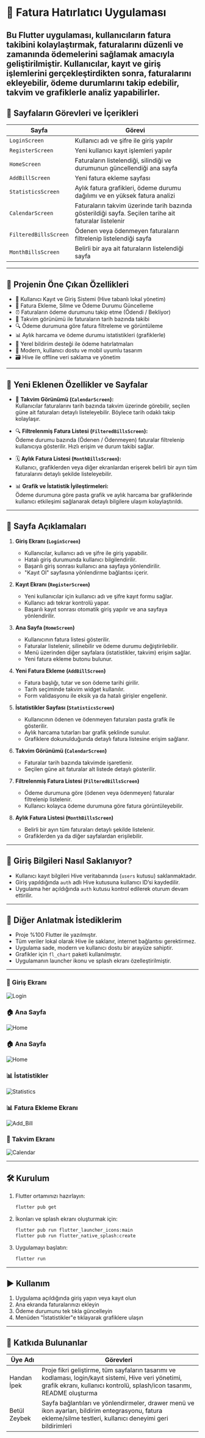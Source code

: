 # 📱 Fatura Hatırlatıcı Uygulaması

Bu Flutter uygulaması, kullanıcıların fatura takibini kolaylaştırmak, faturalarını düzenli ve zamanında ödemelerini sağlamak amacıyla geliştirilmiştir. Kullanıcılar, kayıt ve giriş işlemlerini gerçekleştirdikten sonra, faturalarını ekleyebilir, ödeme durumlarını takip edebilir, takvim ve grafiklerle analiz yapabilirler.
---
## 🧭 Sayfaların Görevleri ve İçerikleri

| Sayfa                  | Görevi                                                                                              |
|------------------------|---------------------------------------------------------------------------------------------------|
| `LoginScreen`          | Kullanıcı adı ve şifre ile giriş yapılır                                                          |
| `RegisterScreen`       | Yeni kullanıcı kayıt işlemleri yapılır                                                            |
| `HomeScreen`           | Faturaların listelendiği, silindiği ve durumunun güncellendiği ana sayfa                           |
| `AddBillScreen`        | Yeni fatura ekleme sayfası                                                                        |
| `StatisticsScreen`     | Aylık fatura grafikleri, ödeme durumu dağılımı ve en yüksek fatura analizi                          |
| `CalendarScreen`       | Faturaların takvim üzerinde tarih bazında gösterildiği sayfa. Seçilen tarihe ait faturalar listelenir |
| `FilteredBillsScreen`  | Ödenen veya ödenmeyen faturaların filtrelenip listelendiği sayfa                                  |
| `MonthBillsScreen`     | Belirli bir aya ait faturaların listelendiği sayfa                                                |

---

## 🚀 Projenin Öne Çıkan Özellikleri

- 👤 Kullanıcı Kayıt ve Giriş Sistemi (Hive tabanlı lokal yönetim)
- 📌 Fatura Ekleme, Silme ve Ödeme Durumu Güncelleme
- ⏰ Faturaların ödeme durumunu takip etme (Ödendi / Bekliyor)
- 📅 Takvim görünümü ile faturaların tarih bazında takibi
- 🔍 Ödeme durumuna göre fatura filtreleme ve görüntüleme
- 📊 Aylık harcama ve ödeme durumu istatistikleri (grafiklerle)
- 🔔 Yerel bildirim desteği ile ödeme hatırlatmaları
- 📱 Modern, kullanıcı dostu ve mobil uyumlu tasarım
- 🗃️ Hive ile offline veri saklama ve yönetim

---

## 🚀 Yeni Eklenen Özellikler ve Sayfalar

- 📅 **Takvim Görünümü (`CalendarScreen`):**  
  Kullanıcılar faturalarını tarih bazında takvim üzerinde görebilir, seçilen güne ait faturaları detaylı listeleyebilir. Böylece tarih odaklı takip kolaylaşır.

- 🔍 **Filtrelenmiş Fatura Listesi (`FilteredBillsScreen`):**  
  Ödeme durumu bazında (Ödenen / Ödenmeyen) faturalar filtrelenip kullanıcıya gösterilir. Hızlı erişim ve durum takibi sağlar.

- 🗓️ **Aylık Fatura Listesi (`MonthBillsScreen`):**  
  Kullanıcı, grafiklerden veya diğer ekranlardan erişerek belirli bir ayın tüm faturalarını detaylı şekilde listeleyebilir.

- 📊 **Grafik ve İstatistik İyileştirmeleri:**  
  Ödeme durumuna göre pasta grafik ve aylık harcama bar grafiklerinde kullanıcı etkileşimi sağlanarak detaylı bilgilere ulaşım kolaylaştırıldı.

---

## 📱 Sayfa Açıklamaları

1. **Giriş Ekranı (`LoginScreen`)**
    - Kullanıcılar, kullanıcı adı ve şifre ile giriş yapabilir.
    - Hatalı giriş durumunda kullanıcı bilgilendirilir.
    - Başarılı giriş sonrası kullanıcı ana sayfaya yönlendirilir.
    - "Kayıt Ol" sayfasına yönlendirme bağlantısı içerir.

2. **Kayıt Ekranı (`RegisterScreen`)**
    - Yeni kullanıcılar için kullanıcı adı ve şifre kayıt formu sağlar.
    - Kullanıcı adı tekrar kontrolü yapar.
    - Başarılı kayıt sonrası otomatik giriş yapılır ve ana sayfaya yönlendirilir.

3. **Ana Sayfa (`HomeScreen`)**
    - Kullanıcının fatura listesi gösterilir.
    - Faturalar listelenir, silinebilir ve ödeme durumu değiştirilebilir.
    - Menü üzerinden diğer sayfalara (istatistikler, takvim) erişim sağlar.
    - Yeni fatura ekleme butonu bulunur.

4. **Yeni Fatura Ekleme (`AddBillScreen`)**
    - Fatura başlığı, tutar ve son ödeme tarihi girilir.
    - Tarih seçiminde takvim widget kullanılır.
    - Form validasyonu ile eksik ya da hatalı girişler engellenir.

5. **İstatistikler Sayfası (`StatisticsScreen`)**
    - Kullanıcının ödenen ve ödenmeyen faturaları pasta grafik ile gösterilir.
    - Aylık harcama tutarları bar grafik şeklinde sunulur.
    - Grafiklere dokunulduğunda detaylı fatura listesine erişim sağlanır.

6. **Takvim Görünümü (`CalendarScreen`)**
    - Faturalar tarih bazında takvimde işaretlenir.
    - Seçilen güne ait faturalar alt listede detaylı gösterilir.

7. **Filtrelenmiş Fatura Listesi (`FilteredBillsScreen`)**
    - Ödeme durumuna göre (ödenen veya ödenmeyen) faturalar filtrelenip listelenir.
    - Kullanıcı kolayca ödeme durumuna göre fatura görüntüleyebilir.

8. **Aylık Fatura Listesi (`MonthBillsScreen`)**
    - Belirli bir ayın tüm faturaları detaylı şekilde listelenir.
    - Grafiklerden ya da diğer sayfalardan erişilebilir.

---

## 🔐 Giriş Bilgileri Nasıl Saklanıyor?

- Kullanıcı kayıt bilgileri Hive veritabanında (`users` kutusu) saklanmaktadır.
- Giriş yapıldığında `auth` adlı Hive kutusuna kullanıcı ID’si kaydedilir.
- Uygulama her açıldığında `auth` kutusu kontrol edilerek oturum devam ettirilir.

---

## 🧩 Diğer Anlatmak İstediklerim

- Proje %100 Flutter ile yazılmıştır.
- Tüm veriler lokal olarak Hive ile saklanır, internet bağlantısı gerektirmez.
- Uygulama sade, modern ve kullanıcı dostu bir arayüze sahiptir.
- Grafikler için `fl_chart` paketi kullanılmıştır.
- Uygulamanın launcher ikonu ve splash ekranı özelleştirilmiştir.

---

### 🔐 Giriş Ekranı
![Login](assets/login.png)

### 🏠 Ana Sayfa
![Home](assets/home.png)

### 🏠 Ana Sayfa
![Home](assets/home2.png)

### 📊 İstatistikler
![Statistics](assets/istatistik.png)

### 📊 Fatura Ekleme Ekranı
![Add_Bill](assets/add_bill.png)

### 📅 Takvim Ekranı
![Calendar](assets/calendar.png)

---

## 🛠️ Kurulum

1. Flutter ortamınızı hazırlayın:
   ```bash
   flutter pub get
   ```

2. İkonları ve splash ekranı oluşturmak için:
   ```bash
   flutter pub run flutter_launcher_icons:main
   flutter pub run flutter_native_splash:create
   ```

3. Uygulamayı başlatın:
   ```bash
   flutter run
   ```

---

## ▶️ Kullanım

1. Uygulama açıldığında giriş yapın veya kayıt olun
2. Ana ekranda faturalarınızı ekleyin
3. Ödeme durumunu tek tıkla güncelleyin
4. Menüden "İstatistikler"e tıklayarak grafiklere ulaşın

---

## 👥 Katkıda Bulunanlar

| Üye Adı      | Görevleri                                                                                                       |
|--------------|------------------------------------------------------------------------------------------------------------------|
| Handan İpek  | Proje fikri geliştirme, tüm sayfaların tasarımı ve kodlaması, login/kayıt sistemi, Hive veri yönetimi, grafik ekranı, kullanıcı kontrolü, splash/icon tasarımı, README oluşturma |
| Betül Zeybek | Sayfa bağlantıları ve yönlendirmeler, drawer menü ve ikon ayarları, bildirim entegrasyonu, fatura ekleme/silme testleri, kullanıcı deneyimi geri bildirimleri |
